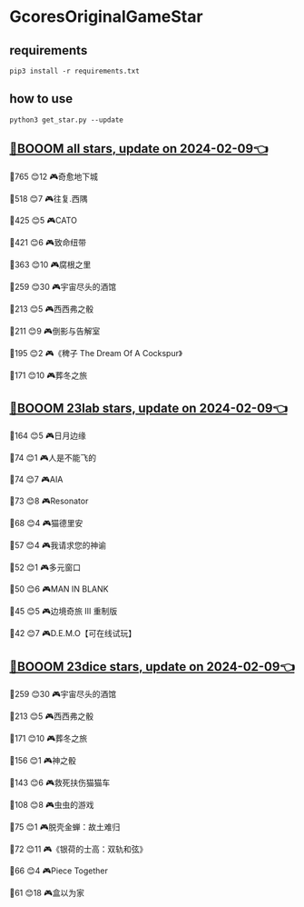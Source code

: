 # GcoresOriginalGameStar

## requirements
```
pip3 install -r requirements.txt
```

## how to use
```
python3 get_star.py --update
```

## [🔗BOOOM all stars, update on 2024-02-09👈](https://raw.githack.com/sichaozhang1112/GcoresOriginalGameStar/main/all.html) 
🌟765 😊12  🎮奇愈地下城              

🌟518 😊7   🎮往复.西隅              

🌟425 😊5   🎮CATO               

🌟421 😊6   🎮致命纽带               

🌟363 😊10  🎮腐根之里               

🌟259 😊30  🎮宇宙尽头的酒馆            

🌟213 😊5   🎮西西弗之骰              

🌟211 😊9   🎮倒影与告解室             

🌟195 😊2   🎮《稗子 The Dream Of A Cockspur》

🌟171 😊10  🎮葬冬之旅               

## [🔗BOOOM 23lab stars, update on 2024-02-09👈](https://raw.githack.com/sichaozhang1112/GcoresOriginalGameStar/main/23lab.html) 
🌟164 😊5   🎮日月边缘               

🌟74  😊1   🎮人是不能飞的             

🌟74  😊7   🎮AIA                

🌟73  😊8   🎮Resonator          

🌟68  😊4   🎮猫德里安               

🌟57  😊4   🎮我请求您的神谕            

🌟52  😊1   🎮多元窗口               

🌟50  😊6   🎮MAN IN BLANK       

🌟45  😊5   🎮边境奇旅 III 重制版       

🌟42  😊7   🎮D.E.M.O【可在线试玩】     

## [🔗BOOOM 23dice stars, update on 2024-02-09👈](https://raw.githack.com/sichaozhang1112/GcoresOriginalGameStar/main/23dice.html) 
🌟259 😊30  🎮宇宙尽头的酒馆            

🌟213 😊5   🎮西西弗之骰              

🌟171 😊10  🎮葬冬之旅               

🌟156 😊1   🎮神之骰                

🌟143 😊6   🎮救死扶伤猫猫车            

🌟108 😊8   🎮虫虫的游戏              

🌟75  😊1   🎮脱壳金蝉：故土难归          

🌟72  😊11  🎮《银荷的士高：双轨和弦》       

🌟66  😊4   🎮Piece Together     

🌟61  😊18  🎮盒以为家               

